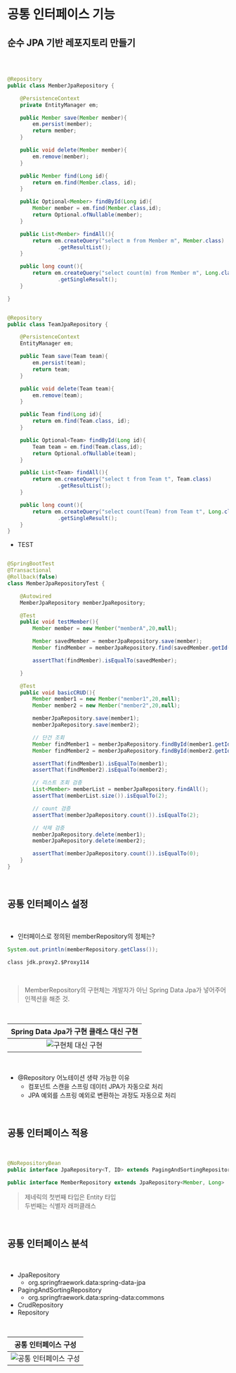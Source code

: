 # 공통 인터페이스 기능

## 순수 JPA 기반 레포지토리 만들기

</br>

```java

@Repository
public class MemberJpaRepository {

    @PersistenceContext
    private EntityManager em;

    public Member save(Member member){
        em.persist(member);
        return member;
    }

    public void delete(Member member){
        em.remove(member);
    }

    public Member find(Long id){
        return em.find(Member.class, id);
    }

    public Optional<Member> findById(Long id){
        Member member = em.find(Member.class,id);
        return Optional.ofNullable(member);
    }

    public List<Member> findAll(){
        return em.createQuery("select m from Member m", Member.class)
                .getResultList();
    }

    public long count(){
        return em.createQuery("select count(m) from Member m", Long.class)
                .getSingleResult();
    }

}

```

```java

@Repository
public class TeamJpaRepository {

    @PersistenceContext
    EntityManager em;

    public Team save(Team team){
        em.persist(team);
        return team;
    }

    public void delete(Team team){
        em.remove(team);
    }

    public Team find(Long id){
        return em.find(Team.class, id);
    }

    public Optional<Team> findById(Long id){
        Team team = em.find(Team.class,id);
        return Optional.ofNullable(team);
    }

    public List<Team> findAll(){
        return em.createQuery("select t from Team t", Team.class)
                .getResultList();
    }

    public long count(){
        return em.createQuery("select count(Team) from Team t", Long.class)
                .getSingleResult();
    }
}

```

- TEST

```java

@SpringBootTest
@Transactional
@Rollback(false)
class MemberJpaRepositoryTest {

    @Autowired
    MemberJpaRepository memberJpaRepository;

    @Test
    public void testMember(){
        Member member = new Member("memberA",20,null);

        Member savedMember = memberJpaRepository.save(member);
        Member findMember = memberJpaRepository.find(savedMember.getId());

        assertThat(findMember).isEqualTo(savedMember);

    }

    @Test
    public void basicCRUD(){
        Member member1 = new Member("member1",20,null);
        Member member2 = new Member("member2",20,null);

        memberJpaRepository.save(member1);
        memberJpaRepository.save(member2);

        // 단건 조회
        Member findMember1 = memberJpaRepository.findById(member1.getId()).get();
        Member findMember2 = memberJpaRepository.findById(member2.getId()).get();

        assertThat(findMember1).isEqualTo(member1);
        assertThat(findMember2).isEqualTo(member2);

        // 리스트 조회 검증
        List<Member> memberList = memberJpaRepository.findAll();
        assertThat(memberList.size()).isEqualTo(2);

        // count 검증
        assertThat(memberJpaRepository.count()).isEqualTo(2);

        // 삭제 검증
        memberJpaRepository.delete(member1);
        memberJpaRepository.delete(member2);

        assertThat(memberJpaRepository.count()).isEqualTo(0);
    }
}

```

</br>

## 공통 인터페이스 설정

</br>

- 인터페이스로 정의된 memberRepository의 정체는?

```java
System.out.println(memberRepository.getClass());
```

```text
class jdk.proxy2.$Proxy114
```

</br>

> MemberRepository의 구현체는 개발자가 아닌 Spring Data Jpa가 넣어주어  
> 인젝션을 해준 것.

</br>

|       Spring Data Jpa가 구현 클래스 대신 구현       |
| :-------------------------------------------------: |
| ![구현체 대신 구현](../res/section03_injection.png) |

</br>

- @Repository 어노테이션 생략 가능한 이유
  - 컴포넌트 스캔을 스프링 데이터 JPA가 자동으로 처리
  - JPA 예외를 스프링 예외로 변환하는 과정도 자동으로 처리

</br>

## 공통 인터페이스 적용

</br>

```java
@NoRepositoryBean
public interface JpaRepository<T, ID> extends PagingAndSortingRepository<T, ID>, QueryByExampleExecutor<T>

public interface MemberRepository extends JpaRepository<Member, Long>
```

> 제네릭의 첫번째 타입은 Entity 타입  
> 두번째는 식별자 래퍼클래스

</br>

## 공통 인터페이스 분석

</br>

- JpaRepository
  - org.springfraework.data:spring-data-jpa
- PagingAndSortingRepository
  - org.springfraework.data:spring-data:commons
- CrudRepository
- Repository

</br>

|                  공통 인터페이스 구성                   |
| :-----------------------------------------------------: |
| ![공통 인터페이스 구성](../res/section03_interface.png) |

</br>
